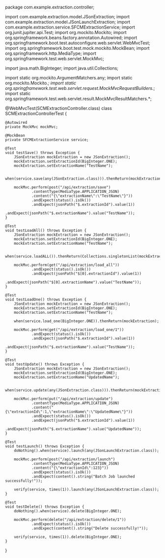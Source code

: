 package com.example.extraction.controller;

import com.example.extraction.model.JSonExtraction;
import com.example.extraction.model.JSonLaunchExtraction;
import com.example.extraction.service.SFCMExtractionService;
import org.junit.jupiter.api.Test;
import org.mockito.Mockito;
import org.springframework.beans.factory.annotation.Autowired;
import org.springframework.boot.test.autoconfigure.web.servlet.WebMvcTest;
import org.springframework.boot.test.mock.mockito.MockBean;
import org.springframework.http.MediaType;
import org.springframework.test.web.servlet.MockMvc;

import java.math.BigInteger;
import java.util.Collections;

import static org.mockito.ArgumentMatchers.any;
import static org.mockito.Mockito.*;
import static org.springframework.test.web.servlet.request.MockMvcRequestBuilders.*;
import static org.springframework.test.web.servlet.result.MockMvcResultMatchers.*;

@WebMvcTest(SCMExtractionController.class)
class SCMExtractionControllerTest {

    @Autowired
    private MockMvc mockMvc;

    @MockBean
    private SFCMExtractionService service;

    @Test
    void testSave() throws Exception {
        JSonExtraction mockExtraction = new JSonExtraction();
        mockExtraction.setExtractionId(BigInteger.ONE);
        mockExtraction.setExtractionName("TestName");

        when(service.save(any(JSonExtraction.class))).thenReturn(mockExtraction);

        mockMvc.perform(post("/api/extraction/save")
                .contentType(MediaType.APPLICATION_JSON)
                .content("{\"extractionName\":\"TestName\"}"))
                .andExpect(status().isOk())
                .andExpect(jsonPath("$.extractionId").value(1))
                .andExpect(jsonPath("$.extractionName").value("TestName"));
    }

    @Test
    void testLoadAll() throws Exception {
        JSonExtraction mockExtraction = new JSonExtraction();
        mockExtraction.setExtractionId(BigInteger.ONE);
        mockExtraction.setExtractionName("TestName");

        when(service.loadALL()).thenReturn(Collections.singletonList(mockExtraction));

        mockMvc.perform(get("/api/extraction/load_all"))
                .andExpect(status().isOk())
                .andExpect(jsonPath("$[0].extractionId").value(1))
                .andExpect(jsonPath("$[0].extractionName").value("TestName"));
    }

    @Test
    void testLoadOne() throws Exception {
        JSonExtraction mockExtraction = new JSonExtraction();
        mockExtraction.setExtractionId(BigInteger.ONE);
        mockExtraction.setExtractionName("TestName");

        when(service.load_one(BigInteger.ONE)).thenReturn(mockExtraction);

        mockMvc.perform(get("/api/extraction/load_one/1"))
                .andExpect(status().isOk())
                .andExpect(jsonPath("$.extractionId").value(1))
                .andExpect(jsonPath("$.extractionName").value("TestName"));
    }

    @Test
    void testUpdate() throws Exception {
        JSonExtraction mockExtraction = new JSonExtraction();
        mockExtraction.setExtractionId(BigInteger.ONE);
        mockExtraction.setExtractionName("UpdatedName");

        when(service.update(any(JSonExtraction.class))).thenReturn(mockExtraction);

        mockMvc.perform(put("/api/extraction/update")
                .contentType(MediaType.APPLICATION_JSON)
                .content("{\"extractionId\":1,\"extractionName\":\"UpdatedName\"}"))
                .andExpect(status().isOk())
                .andExpect(jsonPath("$.extractionId").value(1))
                .andExpect(jsonPath("$.extractionName").value("UpdatedName"));
    }

    @Test
    void testLaunch() throws Exception {
        doNothing().when(service).launch(any(JSonLaunchExtraction.class));

        mockMvc.perform(post("/api/extraction/launch")
                .contentType(MediaType.APPLICATION_JSON)
                .content("{\"extractionId\":123}"))
                .andExpect(status().isOk())
                .andExpect(content().string("Batch Job launched successfully!"));

        verify(service, times(1)).launch(any(JSonLaunchExtraction.class));
    }

    @Test
    void testDelete() throws Exception {
        doNothing().when(service).delete(BigInteger.ONE);

        mockMvc.perform(delete("/api/extraction/delete/1"))
                .andExpect(status().isOk())
                .andExpect(content().string("Delete successfully!"));

        verify(service, times(1)).delete(BigInteger.ONE);
    }

}
